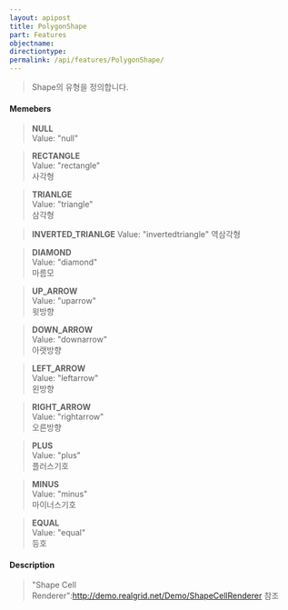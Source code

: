 ```yaml
---
layout: apipost
title: PolygonShape
part: Features
objectname: 
directiontype: 
permalink: /api/features/PolygonShape/
---
```



> Shape의 유형을 정의합니다.

#### Memebers

> **NULL**              
> Value: "null"

> **RECTANGLE**         
> Value: "rectangle"       
> 사각형       

> **TRIANLGE**          
> Value: "triangle"        
> 삼각형       

> **INVERTED_TRIANLGE** 
> Value: "invertedtriangle"
> 역삼각형     

> **DIAMOND**           
> Value: "diamond"         
> 마름모       

> **UP_ARROW**          
> Value: "uparrow"         
> 윗방향       

> **DOWN_ARROW**        
> Value: "downarrow"       
> 아랫방향     

> **LEFT_ARROW**        
> Value: "leftarrow"       
> 왼방향       

> **RIGHT_ARROW**       
> Value: "rightarrow"      
> 오른방향     

> **PLUS**              
> Value: "plus"            
> 플러스기호   

> **MINUS**             
> Value: "minus"           
> 마이너스기호 

> **EQUAL**             
> Value: "equal"           
> 등호         

#### Description

> "Shape Cell Renderer":http://demo.realgrid.net/Demo/ShapeCellRenderer 참조



